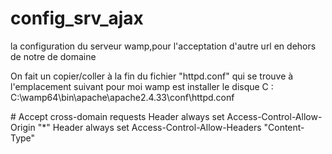 # config_srv_ajax
la configuration  du serveur wamp,pour l'acceptation d'autre url en dehors de notre de domaine

On fait un copier/coller à la fin du fichier "httpd.conf" qui se trouve à l'emplacement suivant pour moi wamp est
installer le disque C :
C:\wamp64\bin\apache\apache2.4.33\conf\httpd.conf

<IfModule mod_headers.c>
	# Accept cross-domain requests
	Header always set Access-Control-Allow-Origin "*"
	Header always set Access-Control-Allow-Headers "Content-Type"
</IfModule>
